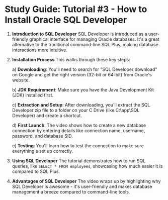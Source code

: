 # Study Guide: Tutorial #3 - How to Install Oracle SQL Developer

1. **Introduction to SQL Developer**
SQL Developer is introduced as a user-friendly graphical interface for managing Oracle databases. It's a great alternative to the traditional command-line SQL Plus, making database interactions more intuitive. 

2. **Installation Process**
This walks through these key steps:

   a) **Downloading**: You'll need to search for "SQL Developer download" on Google and get the right version (32-bit or 64-bit) from Oracle's website. 

   b) **JDK Requirement**: Make sure you have the Java Development Kit (JDK) installed first. 

   c) **Extraction and Setup**: After downloading, you'll extract the SQL Developer zip file to a folder on your C Drive (like C:\app\SQL Developer) and create a shortcut. 

   d) **First Launch**: The video shows how to create a new database connection by entering details like connection name, username, password, and database SID. 

   e) **Testing**: You'll learn how to test the connection to make sure everything's set up correctly. 

3. **Using SQL Developer**
The tutorial demonstrates how to run SQL queries, like `SELECT * FROM employees`, showcasing how much easier it is compared to SQL Plus. 

4. **Advantages of SQL Developer**
The video wraps up by highlighting why SQL Developer is awesome - it's user-friendly and makes database management a breeze compared to command-line tools. 

[This is perfect for SQL beginners and covers all the basics you need to get started with Oracle SQL Developer. It's part of a larger series that dives into more advanced topics too.
Is there anything specific about the installation process or using SQL Developer that you'd like me to explain further? I'm here to help!]: #
